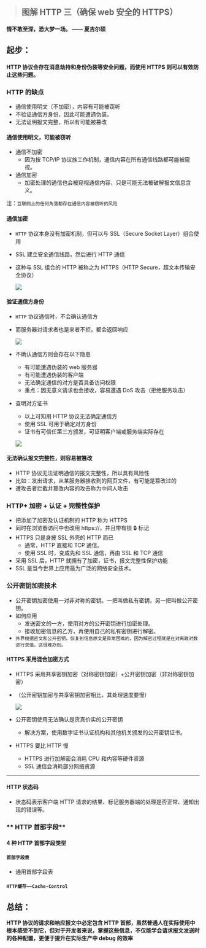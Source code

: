 > ## 图解 HTTP 三（确保 web 安全的 HTTPS）

#### 情不敢至深，恐大梦一场。 —— 夏吉尔硕

## 起步：

#### HTTP 协议会存在消息劫持和身份伪装等安全问题，而使用 HTTPS 则可以有效防止这些问题。

### **HTTP 的缺点**

- 通信使用明文（不加密），内容有可能被窃听
- 不验证通信方身份，因此可能遭遇伪装。
- 无法证明报文完整，所以有可能被篡改

#### 通信使用明文，可能被窃听

- 通信不加密
  - 因为按 TCP/IP 协议族工作机制，通信内容在所有通信线路都可能被窥视。
- 通信加密
  - 加密处理的通信也会被窥视通信内容，只是可能无法被破解报文信息含义。

注：`互联网上的任何角落都存在通信内容被窃听的风险`

#### 通信加密

- `HTTP` 协议本身没有加密机制，但可以与 SSL（Secure Socket Layer）组合使用
- SSL 建立安全通信线路，然后进行 HTTP 通信
- 这种与 SSL 组合的 HTTP 被称之为 HTTPS（HTTP Secure，超文本传输安全协议）

  ![](https://p6-juejin.byteimg.com/tos-cn-i-k3u1fbpfcp/59dc58bec5c041a7ab9682ac73707fac~tplv-k3u1fbpfcp-watermark.image)

#### 验证通信方身份

- `HTTP` 协议通信时，不会确认通信方
- 而服务器对请求者也是来者不拒，都会返回响应

  ![](https://p9-juejin.byteimg.com/tos-cn-i-k3u1fbpfcp/40b106d97c7149d2b629bdc9a425137f~tplv-k3u1fbpfcp-watermark.image)

- 不确认通信方则会存在以下隐患
  - 有可能遭遇伪装的 web 服务器
  - 有可能遭遇伪装的客户端
  - 无法确定通信的对方是否具备访问权限
  - 重点：因无意义请求也会接收，容易遭遇 DoS 攻击（拒绝服务攻击）
- 查明对方证书

  - 以上可知用 HTTP 协议无法确定通信方
  - 使用 SSL 可用于确定对方身份
  - 证书有可信任第三方颁发，可证明客户端或服务端实际存在

  ![](https://p3-juejin.byteimg.com/tos-cn-i-k3u1fbpfcp/c25ceb57c04a4100b96140c3423b7489~tplv-k3u1fbpfcp-watermark.image)

#### 无法确认报文完整性，则容易被篡改

- HTTP 协议无法证明通信的报文完整性，所以具有风险性
- 比如：发出请求，从某服务器接收到的网页文件，有可能是篡改过的
- 遭攻击者拦截并篡改内容的攻击称为中间人攻击

### HTTP+ 加密 + 认证 + 完整性保护

- 把添加了加密及认证机制的 HTTP 称为 HTTPS
- 同时在浏览器访问中也改用 https://，并且带有锁 🔒 标记
- HTTPS 只是身披 SSL 外壳的 HTTP 而已
  - 通常，HTTP 直接和 TCP 通信。
  - 使用 SSL 时，变成先和 SSL 通信，再由 SSL 和 TCP 通信
- 采用 SSL 后，HTTP 就拥有了加密，证书，报文完整性保护功能
- SSL 是当今世界上应用最为广泛的网络安全技术。

### 公开密钥加密技术

- 公开密钥加密使用一对非对称的密钥。一把叫做私有密钥，另一把叫做公开密钥。
- 如何应用
  - 发送密文的一方，使用对方的公开密钥进行加密处理。
  - 接收加密信息的乙方，再使用自己的私有密钥进行解密。
- `外界根据密文和公开密钥，恢复到信息原文是异常困难的，因为解密过程就是在对离散对数进行求值，这很难办到。`

#### HTTPS 采用混合加密方式

- HTTPS 采用共享密钥加密（对称密钥加密）+公开密钥加密（非对称密钥加密）
- （公开密钥加密与共享密钥加密相比，其处理速度要慢）

  ![](https://p9-juejin.byteimg.com/tos-cn-i-k3u1fbpfcp/5b7d92a510a14954ad09d5990fb1f3b5~tplv-k3u1fbpfcp-watermark.image)

- 公开密钥使用无法确认是货真价实的公开密钥
  - 解决方案，使用数字证书认证机构和其他机关颁发的公开密钥证书。
- HTTPS 要比 HTTP 慢
  - HTTPS 进行加解密会消耗 CPU 和内容等硬件资源
  - SSL 通信会消耗部分网络资源

---

#### HTTP 状态码

- 状态码表示客户端 HTTP 请求的结果、标记服务器端的处理是否正常、通知出现的错误等。

### ** HTTP 首部字段**

#### 4 种 HTTP 首部字段类型

#### `首部字段表`

- 通用首部字段表

#### `HTTP缓存——Cache-Control`

## 总结：

**HTTP 协议的请求和响应报文中必定包含 HTTP 首部，虽然普通人在实际使用中根本感受不到它，但对于开发者来说，掌握这些信息，不仅能学会请求报文发送时的各种配置，更便于提升在实际生产中 debug 的效率**
